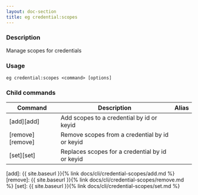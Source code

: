 ```yaml
---
layout: doc-section
title: eg credential:scopes
---
```


### Description

Manage scopes for credentials

### Usage

```shell
eg credential:scopes <command> [options]
```

### Child commands

| Command          | Description                                     | Alias |
| ---              | ---                                             | ---   |
| [add][add]       | Add scopes to a credential by id or keyid       |       |
| [remove][remove] | Remove scopes from a credential by id or keyid  |       |
| [set][set]       | Replaces scopes for a credential by id or keyid |       |

[add]: {{ site.baseurl }}{% link docs/cli/credential-scopes/add.md %}
[remove]: {{ site.baseurl }}{% link docs/cli/credential-scopes/remove.md %}
[set]: {{ site.baseurl }}{% link docs/cli/credential-scopes/set.md %}

